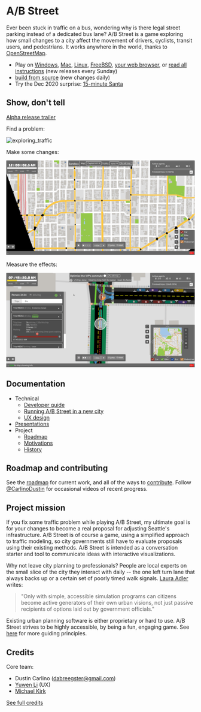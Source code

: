 # A/B Street

Ever been stuck in traffic on a bus, wondering why is there legal street parking
instead of a dedicated bus lane? A/B Street is a game exploring how small
changes to a city affect the movement of drivers, cyclists, transit users, and
pedestrians. It works anywhere in the world, thanks to
[OpenStreetMap](https://www.openstreetmap.org/about).

- Play on
  [Windows](https://github.com/a-b-street/abstreet/releases/download/v0.2.65/abstreet_windows_v0_2_65.zip),
  [Mac](https://github.com/a-b-street/abstreet/releases/download/v0.2.65/abstreet_mac_v0_2_65.zip),
  [Linux](https://github.com/a-b-street/abstreet/releases/download/v0.2.65/abstreet_linux_v0_2_65.zip),
  [FreeBSD](https://www.freshports.org/games/abstreet/),
  [your web browser](http://play.abstreet.org/0.2.65/abstreet.html),
  or [read all instructions](https://a-b-street.github.io/docs/user/index.html)
  (new releases every Sunday)
- [build from source](https://a-b-street.github.io/docs/tech/dev/index.html)
  (new changes daily)
- Try the Dec 2020 surprise:
  [15-minute Santa](https://a-b-street.github.io/docs/software/santa.html)

## Show, don't tell

[Alpha release trailer](https://www.youtube.com/watch?v=LxPD4n_1-LU)

Find a problem:

![exploring_traffic](videos/exploring_traffic.gif)

Make some changes:

![editing_map](videos/editing_map.gif)

Measure the effects:

![evaluating_impacts](videos/evaluating_impacts.gif)

## Documentation

- Technical
  - [Developer guide](https://a-b-street.github.io/docs/tech/dev/index.html)
  - [Running A/B Street in a new city](https://a-b-street.github.io/docs/user/new_city.html)
  - [UX design](https://yuwen-li.com/work/abstreet)
- [Presentations](https://a-b-street.github.io/docs/project/presentations.html)
- Project
  - [Roadmap](https://a-b-street.github.io/docs/software/ungap_the_map/plan.html#future-directions)
  - [Motivations](https://a-b-street.github.io/docs/software/ungap_the_map/motivation.html)
  - [History](https://a-b-street.github.io/docs/project/history/index.html)

## Roadmap and contributing

See the [roadmap](https://a-b-street.github.io/docs/project/roadmap.html) for
current work, and all of the ways to
[contribute](https://a-b-street.github.io/docs//project/contributing.html).
Follow [@CarlinoDustin](https://twitter.com/CarlinoDustin) for occasional
videos of recent progress.

## Project mission

If you fix some traffic problem while playing A/B Street, my ultimate goal is
for your changes to become a real proposal for adjusting Seattle's
infrastructure. A/B Street is of course a game, using a simplified approach to
traffic modeling, so city governments still have to evaluate proposals using
their existing methods. A/B Street is intended as a conversation starter and
tool to communicate ideas with interactive visualizations.

Why not leave city planning to professionals? People are local experts on the
small slice of the city they interact with daily -- the one left turn lane that
always backs up or a certain set of poorly timed walk signals.
[Laura Adler](http://www.govtech.com/data/SimCities-Can-City-Planning-Mistakes-Be-Avoided-Through-Data-Driven-Simulations.html)
writes:

> "Only with simple, accessible simulation programs can citizens become active
> generators of their own urban visions, not just passive recipients of options
> laid out by government officials."

Existing urban planning software is either proprietary or hard to use. A/B
Street strives to be highly accessible, by being a fun, engaging game. See
[here](https://a-b-street.github.io/docs/project/motivations.html) for more
guiding principles.

## Credits

Core team:

- Dustin Carlino (<dabreegster@gmail.com>)
- [Yuwen Li](https://www.yuwen-li.com/) (UX)
- [Michael Kirk](https://github.com/michaelkirk)

[See full credits](https://a-b-street.github.io/docs/project/team.html)
